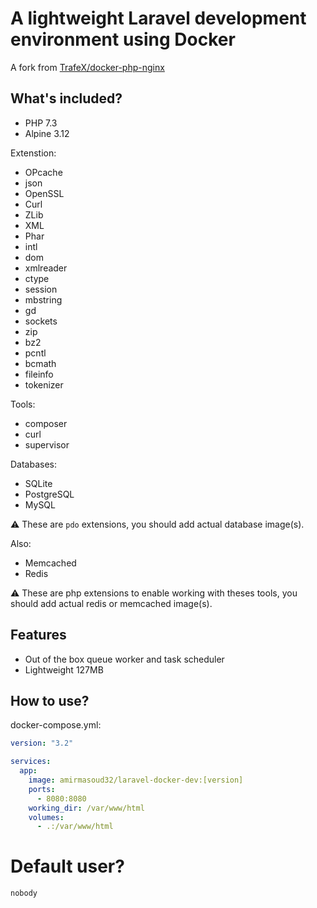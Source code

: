 # A lightweight Laravel development environment using Docker

A fork from [TrafeX/docker-php-nginx](https://github.com/TrafeX/docker-php-nginx)

## What's included?

* PHP 7.3
* Alpine 3.12

Extenstion:
* OPcache
* json
* OpenSSL
* Curl
* ZLib
* XML
* Phar
* intl
* dom
* xmlreader
* ctype
* session
* mbstring
* gd
* sockets
* zip
* bz2
* pcntl
* bcmath
* fileinfo
* tokenizer

Tools:
* composer
* curl
* supervisor

Databases:
* SQLite
* PostgreSQL
* MySQL

⚠️ These are `pdo` extensions, you  should add actual database image(s).

Also:
* Memcached
* Redis

⚠️ These are php extensions to enable working with theses tools, you should add actual redis or memcached image(s).

## Features

* Out of the box queue worker and task scheduler
* Lightweight 127MB

## How to use?

docker-compose.yml:

```yml
version: "3.2"

services:
  app:
    image: amirmasoud32/laravel-docker-dev:[version]
    ports:
      - 8080:8080
    working_dir: /var/www/html
    volumes:
      - .:/var/www/html
```

# Default user?

`nobody`
